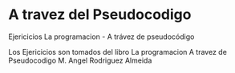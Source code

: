 # A travez del Pseudocodigo
Ejericicios La programacion - A trávez de pseudocódigo

Los Ejericicios son tomados del libro 
La programacion A travez de Pseudocodigo M. Angel Rodriguez Almeida

